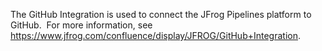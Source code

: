 The GitHub Integration is used to connect the JFrog Pipelines platform to GitHub. 
For more information, see https://www.jfrog.com/confluence/display/JFROG/GitHub+Integration.
